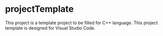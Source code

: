 # projectTemplate
This project is a template project to be filled for C++ language.
This project template is designed for Visual Studio Code.
